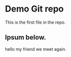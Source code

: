 # Demo Git repo

This is the first file in the repo.

## Ipsum below.

hello my friend we meet again.

